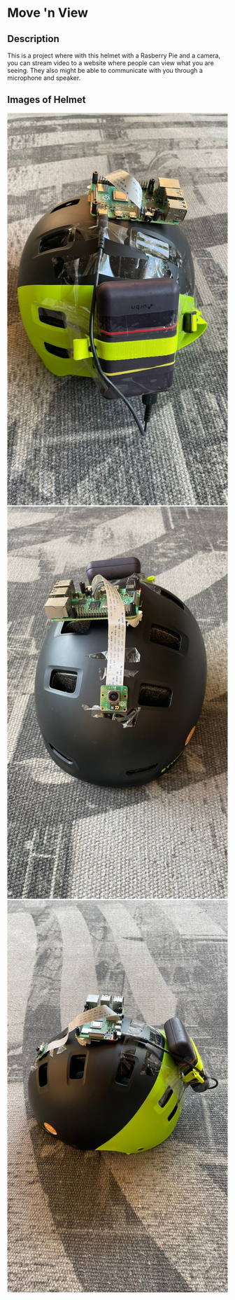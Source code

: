 # Move 'n View

## Description

This is a project where with this helmet with a Rasberry Pie and a camera,
you can stream video to a website where people can view what you are seeing.
They also might be able to communicate with you through a microphone and speaker.

## Images of Helmet

![Back of Helmet](https://github.com/Ekansh38/Move-n-View/blob/master/images/Helmet%20Image%20Back.jpeg?raw=true)
![Front of Helmet](https://github.com/Ekansh38/Move-n-View/blob/master/images/Helmet%20Image%20Front.jpeg?raw=true)
![Side of Helmet](https://github.com/Ekansh38/Move-n-View/blob/master/images/Helmet%20Image%20Side.jpeg?raw=true)

